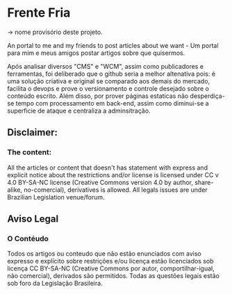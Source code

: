 # Frente Fria
-> nome provisório deste projeto.

An portal to me and my friends to post articles about we want - Um portal para mim e meus amigos postar artigos sobre que quisermos.


Após analisar diversos "CMS" e "WCM", assim como publicadores e ferramentas, foi deliberado que o github seria a melhor altenativa pois: é uma solução criativa e original se comparado aos demais do mercado, facilita o devops e prove o versionamento e controle desejado sobre o conteúdo escrito. Além disso, por prover páginas estaticas não desperdiça-se tempo com processamento em back-end, assim como diminui-se a superficie de ataque e centraliza a adminsitração. 



## Disclaimer: 

### The content:

All the articles or content that doesn't has statement with express and explicit notice about the restrictions and/or license is licensed under CC v 4.0 BY-SA-NC license (Creative Commons version 4.0 by author, share-alike, no-comercial), derivatives is allowed. 
All legals issues are under Brazilian Legislation venue/forum.

## Aviso Legal

### O Contéudo

Todos os artigos ou conteudo que não estão enunciados com aviso expresso e explícito sobre restrições e/ou licença estão licenciados sob licença CC BY-SA-NC (Creative Commons por autor, comportilhar-igual, não comercial), derivados são permitidos. 
Todas as questões legais estão sob foro da Legislação Brasileira.

